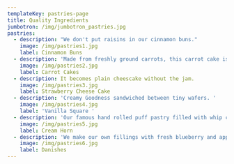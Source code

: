 ```yaml
---
templateKey: pastries-page
title: Quality Ingredients
jumbotron: /img/jumbotron_pastries.jpg
pastries:
  - description: "We don't put raisins in our cinnamon buns."
    image: /img/pastries1.jpg
    label: Cinnamon Buns
  - description: 'Made from freshly ground carrots, this carrot cake is rolled in roasted coconuts, and topped with handmade vanilla buttercream.'
    image: /img/pastries2.jpg
    label: Carrot Cakes
  - description: It becomes plain cheescake without the jam.
    image: /img/pastries3.jpg
    label: Strawberry Cheese Cake
  - description: 'Creamy Goodness sandwiched between tiny wafers. '
    image: /img/pastries4.jpg
    label: 'Vanilla Square '
  - description: 'Our famous hand rolled puff pastry filled with whip cream.'
    image: /img/pastries5.jpg
    label: Cream Horn
  - description: 'We make our own fillings with fresh blueberry and apples. Except the lemon.'
    image: /img/pastries6.jpg
    label: Danishes
---
```


